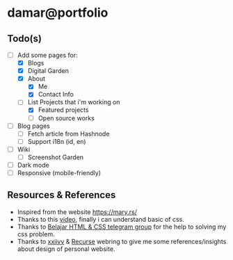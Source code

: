 # damar@portfolio

## Todo(s)

- [ ] Add some pages for:
  - [x] Blogs
  - [x] Digital Garden
  - [x] About
    - [x] Me
    - [x] Contact Info
  - [ ] List Projects that i'm working on
    - [x] Featured projects
    - [ ] Open source works
- [ ] Blog pages
  - [ ] Fetch article from Hashnode
  - [ ] Support i18n (id, en)
- [ ] Wiki
  - [ ] Screenshot Garden
- [ ] Dark mode
- [ ] Responsive (mobile-friendly)

## Resources & References

- Inspired from the website https://mary.rs/
- Thanks to this [video](https://www.youtube.com/watch?v=yU-euUrE3Bg), finally i can understand basic of css.
- Thanks to [Belajar HTML & CSS telegram group](https://t.me/belajarhtmlcss) for the help to solving my css problem.
- Thanks to [xxiivv](https://webring.xxiivv.com/) & [Recurse](https://webring.recurse.com/) webring to give me some references/insights about design of personal website.